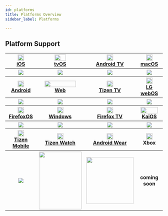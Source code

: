 ```yaml
---
id: platforms
title: Platforms Overview
sidebar_label: Platforms

---
```


## Platform Support

<table>
  <tr>
    <th>
      <img src="/img/ic_ios.png" width="20" height="20" />
      <br />
      <a href="/docs/platforms/ios">iOS</a>
    </th><th>
      <img src="/img/ic_tvos.png" width="36" height="20" />
      <br />
      <a href="/docs/platforms/tvos">tvOS</a>
    </th><th>
      <img src="/img/ic_androidtv.png" width="20" height="20" />
      <br />
      <a href="/docs/platforms/androidtv">Android TV</a>
    </th><th>
      <img src="/img/ic_macos.png" width="20" height="20" />
      <br />
      <a href="/docs/platforms/macos">macOS</a>
    </th>
  </tr>
  <tr>
    <th>
      <img src="/img/rnv_ios.gif" />
    </th><th>
    <img src="/img/rnv_tvos.gif" />
    </th><th>
    <img src="/img/rnv_android-tv.gif" />
    </th><th>
    <img src="/img/rnv_macos.gif" />
    </th>
  </tr>
  <tr>
    <th>
    <img src="/img/ic_android.png" width="20" height="20" />
    <br />
    <a href="/docs/platforms/android">Android</a>
    </th><th>
    <img src="/img/ic_web.png" width="100" height="20" />
    <br />
    <a href="/docs/platforms/web">Web</a>
    </th><th>
    <img src="/img/ic_tizen.png" width="20" height="20" />
    <br />
    <a href="/docs/platforms/tizen">Tizen TV</a>
    </th><th>
    <img src="/img/ic_webos.png" width="20" height="20" />
    <br />
    <a href="/docs/platforms/webos">LG webOS</a>
    </th>
  </tr>
  <tr>
    <th>
    <img src="/img/rnv_android.gif" />
    </th><th>
    <img src="/img/rnv_web.gif" />
    </th><th>
    <img src="/img/rnv_tizen.gif" />
    </th><th>
    <img src="/img/rnv_webos.gif" />
    </th>
  </tr>
  <tr>
    <th>
    <img src="/img/ic_firefoxos.png" width="20" height="20" />
    <br />
    <a href="/docs/platforms/firefoxos">FirefoxOS</a>
    </th><th>
    <img src="/img/ic_windows.png" width="20" height="20" />
    <br />
    <a href="/docs/platforms/windows">Windows</a>
    </th><th>
    <img src="/img/ic_firefoxtv.png" width="20" height="20" />
    <br />
    <a href="/docs/platforms/firefoxtv">Firefox TV</a>
    </th><th>
    <img src="/img/ic_kaios.png" width="55" height="20" />
    <br />
    <a href="/docs/platforms/kaios">KaiOS</a>
    </th>
  </tr>
  <tr>
    <th>
    <img src="/img/rnv_firefoxos.gif" />
    </th><th>
    <img src="/img/rnv_windows.gif" />
    </th><th>
    <img src="/img/rnv_firefoxtv.gif" />
    </th><th>
    <img src="/img/rnv_kaios.gif" />
    </th>
  </tr>

  <tr>
    <th>
    <img src="/img/ic_tizen.png" width="20" height="20" />
    <br />
    <a href="/docs/platforms/tizenmobile">Tizen Mobile</a>
    </th><th>
    <img src="/img/ic_tizenwatch.png" width="20" height="20" />
    <br />
    <a href="/docs/platforms/tizenwatch">Tizen Watch</a>
    </th><th>
    <img src="/img/ic_androidwear.png" width="20" height="20" />
    <br />
    <a href="/docs/platforms/androidwear">Android Wear</a>
    </th><th>
    <img src="/img/ic_xbox.png" width="20" height="20" />
    <br />
    <a>Xbox</a>
    </th>
  </tr>
  <tr>
    <th>
    <img src="/img/rnv_tizenmobile.gif" />
    </th><th>
    <img src="/img/rnv_tizenwatch.gif" width="136" height="184" />
    </th><th>
    <img src="/img/rnv_androidwear.gif" width="150" height="150" />
    </th><th>
    coming soon
    </th>
  </tr>
</table>
